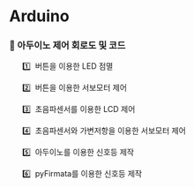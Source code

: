 # Arduino
### 📌 아두이노 제어 회로도 및 코드


   &nbsp;&nbsp;&nbsp;&nbsp;&nbsp;&nbsp;1️⃣&nbsp;  버튼을 이용한 LED 점멸

   &nbsp;&nbsp;&nbsp;&nbsp;&nbsp;&nbsp;2️⃣&nbsp;  버튼을 이용한 서보모터 제어

   &nbsp;&nbsp;&nbsp;&nbsp;&nbsp;&nbsp;3️⃣&nbsp;  초음파센서를 이용한 LCD 제어

   &nbsp;&nbsp;&nbsp;&nbsp;&nbsp;&nbsp;4️⃣&nbsp;  초음파센서와 가변저항을 이용한 서보모터 제어

   &nbsp;&nbsp;&nbsp;&nbsp;&nbsp;&nbsp;5️⃣&nbsp;  아두이노를 이용한 신호등 제작

   &nbsp;&nbsp;&nbsp;&nbsp;&nbsp;&nbsp;6️⃣&nbsp;  pyFirmata를 이용한 신호등 제작
